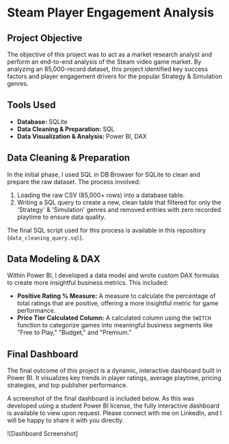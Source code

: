 # Steam Player Engagement Analysis

## Project Objective
The objective of this project was to act as a market research analyst and perform an end-to-end analysis of the Steam video game market. By analyzing an 85,000-record dataset, this project identified key success factors and player engagement drivers for the popular Strategy & Simulation genres.

## Tools Used
* **Database:** SQLite
* **Data Cleaning & Preparation:** SQL
* **Data Visualization & Analysis:** Power BI, DAX

## Data Cleaning & Preparation
In the initial phase, I used SQL in DB Browser for SQLite to clean and prepare the raw dataset. The process involved:
1.  Loading the raw CSV (85,000+ rows) into a database table.
2.  Writing a SQL query to create a new, clean table that filtered for only the 'Strategy' & 'Simulation' genres and removed entries with zero recorded playtime to ensure data quality.

The final SQL script used for this process is available in this repository (`data_cleaning_query.sql`).

## Data Modeling & DAX
Within Power BI, I developed a data model and wrote custom DAX formulas to create more insightful business metrics. This included:
* **Positive Rating % Measure:** A measure to calculate the percentage of total ratings that are positive, offering a more insightful metric for game performance.
* **Price Tier Calculated Column:** A calculated column using the `SWITCH` function to categorize games into meaningful business segments like "Free to Play," "Budget," and "Premium."

## Final Dashboard
The final outcome of this project is a dynamic, interactive dashboard built in Power BI. It visualizes key trends in player ratings, average playtime, pricing strategies, and top publisher performance.

A screenshot of the final dashboard is included below. As this was developed using a student Power BI license, the fully interactive dashboard is available to view upon request. Please connect with me on LinkedIn, and I will be happy to share it with you directly.

![Dashboard Screenshot]
